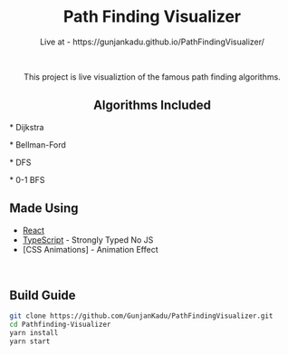 <h1 align="center">Path Finding Visualizer</h1>

<p align="center">Live at - https://gunjankadu.github.io/PathFindingVisualizer/ </p>
<br/>
<p align="center"> This project is live visualiztion of the famous path finding algorithms. </p>
  

<h2 align="center">Algorithms Included</h2>
<p>* Dijkstra</p>
<p>* Bellman-Ford</p>
<p>* DFS</p>
<p>* 0-1 BFS</p>
                                                       


## Made Using

- [React](https://github.com/facebook/react)
- [TypeScript](https://github.com/microsoft/TypeScript) - Strongly Typed No JS
- [CSS Animations] - Animation Effect


<br>

## Build Guide

```bash
git clone https://github.com/GunjanKadu/PathFindingVisualizer.git
cd Pathfinding-Visualizer
yarn install
yarn start
```

<br>

